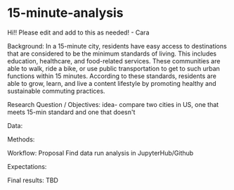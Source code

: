 # 15-minute-analysis
Hi!! Please edit and add to this as needed! - Cara

Background:  In a 15-minute city, residents have easy access to destinations that are considered to be the minimum standards of living. This includes education, healthcare, and food-related services. These communities are able to walk, ride a bike, or use public transportation to get to such urban functions within 15 minutes. According to these standards, residents are able to grow, learn, and live a content lifestyle by promoting healthy and sustainable commuting practices.

Research Question / Objectives: idea- compare two cities in US, one that meets 15-min standard and one that doesn't


Data: 


Methods: 


Workflow: Proposal
          Find data
          run analysis in JupyterHub/Github


Expectations:



Final results: TBD



